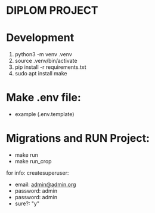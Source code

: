 # DIPLOM PROJECT

# Development
1. python3 -m venv .venv
2. source .venv/bin/activate
3. pip install -r requirements.txt
4. sudo apt install make

# Make .env file:
- example (.env.template)

# Migrations and RUN Project:
- make run
- make run_crop

for info: createsuperuser:
- email:    admin@admin.org
- password: admin
- password: admin
- sure?:    "y"

